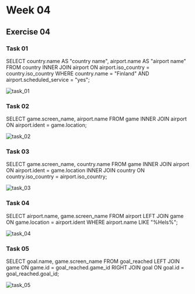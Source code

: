 # Week 04

## Exercise 04

### Task 01

SELECT country.name AS "country name", airport.name AS "airport name"
FROM country
INNER JOIN airport ON airport.iso_country = country.iso_country
WHERE country.name = "Finland" AND airport.scheduled_service = "yes";

![task_01](https://github.com/user-attachments/assets/21a1463b-9703-4a51-ad1c-aa4cfa3edd96)

### Task 02

SELECT game.screen_name, airport.name 
FROM game
INNER JOIN airport ON airport.ident = game.location;

![task_02](https://github.com/user-attachments/assets/2454976b-ee17-48d7-a2e6-ea0c5edded47)

### Task 03

SELECT game.screen_name, country.name
FROM game
INNER JOIN airport ON airport.ident = game.location
INNER JOIN country ON country.iso_country = airport.iso_country;

![task_03](https://github.com/user-attachments/assets/7ae3f6b4-7e9c-4126-af88-c020c72569e5)

### Task 04

SELECT airport.name, game.screen_name
FROM airport
LEFT JOIN game ON game.location = airport.ident
WHERE airport.name LIKE "%Hels%";

![task_04](https://github.com/user-attachments/assets/7d5c5c29-adde-48ba-a78b-78fcad8f9b4b)

### Task 05

SELECT goal.name, game.screen_name
FROM goal_reached
LEFT JOIN game ON game.id = goal_reached.game_id
RIGHT JOIN goal ON goal.id = goal_reached.goal_id;

![task_05](https://github.com/user-attachments/assets/e2a98d56-6e3a-43b8-868b-555c0aba01db)













